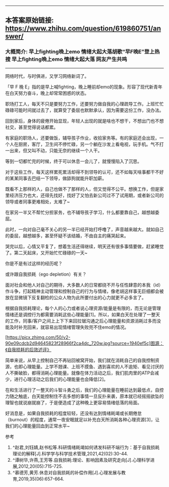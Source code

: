 ----------------------------------------
## 本答案原始链接: https://www.zhihu.com/question/619860751/answer/
### 大概简介: 早上fighting晚上emo 情绪大起大落胡歌“早F晚E”登上热搜 早上fighting晚上emo 情绪大起大落 网友产生共鸣
----------------------------------------
网络时代，与时俱进，又学习网络新词了。

「早 F 晚 E」指的是早上喊fighting，晚上睡前却emo的现象。形容了现代新青年在白天努力奋斗，晚上却常常困惑的状态。

职场打工人，每天不只是要努力工作，还要努力做自我的心理疏导工作。上班忙忙碌碌可能时间就过去了，就算受了委屈也默默承认，因为需要这份工作，没办法。

回到家后，身体的疲倦开始显现，年轻人出现的就是啥也不想干，不想出门也不想社交，甚至觉得说话都累。

有家庭的职场人，还要做饭，辅导孩子作业，收拾家务等。有的家庭还会出现，一个人在厨房，客厅，卫生间不停忙碌，另一个躺在沙发上看电视，玩手机。气不打一出来，但又叫不动，只能无奈的继续一个人干。

等到一切都忙完的时候，终于可以休息一会儿了，就慢慢陷入了沉思。

对于这些工作，每天这样累死累活却得不到领导的认可，还不如每天啥事都干不好的某某同事去巴结一下领导，做舔狗就能升职加薪。

既看不上那样的人，自己也做不了那样的人，但又觉得不公平。想换工作，但是家里经济压力也大，还得先找好，找好了又怕去新公司过不了试用期，或者新公司的领导或者同事更难相处，太难了~

在家另一半又不帮忙分担家务，也不辅导孩子学习，什么都要靠自己，越想越委屈。

此时，一向对自己毫不关心的另一半已经开始打呼噜了，声音越来越大。就如自己的委屈，越想越多，甚至怀疑不该结婚，不由自主的痛哭起来。

哭完以后，心情又平复了，想着生活还得继续，明天还有很多事情要做，赶紧睡觉了。第二天起床，又开始忙忙碌碌的一天~

你是不是有过这样的经历呢？

或许跟自我损耗（ego depletion）有关？

面对社会和他人对自己的期待，大多数人的日常都绕不开与任性肆意的本我（id）作斗争，打起精神主动管理和控制自己的行为与情绪，像老胡这样事无巨细都会被放在显微镜下反复翻检的公众人物为此所要付出的心力就更不必多言了。

根据自我损耗理论，每个人的心力或者说心理资源/能量是有限的，而无论是管理情绪还是调控行为都需要消耗这些心理能量[1]。所以，如果白天在处理了一整天的工作，同事/客户之间上上下下来回拉锯沟通之后心理能量和资源消耗过多而没能及时补充回来，就容易出现情绪管理失败兜不住emo的情况。

[https://picx.zhimg.com/50/v2-90e09cdcb2d94645823f28966f2ca4dc_720w.jpg?source=1940ef5c]图源：《自我损耗的后效述评》

简单来说，从早上控制自己不再钻回被窝开始，我们就在消耗自己的自我控制资源，也即心理能量。上学不翘课、上班不摸鱼、遇到喜欢的人不逾矩、看见讨厌的人不撕破脸，都得消耗心理能量。就像在体力活动之后，我们肌肉里的ATP会减少，进行心理活动之后我们的心理能量也会降低[2]。

在和生活进行了一整天的斗智斗勇之后，我们的心理能量在睡前达到最低点，自控力随之触底，白天能控制住不去多想的事情一旦反扑来袭，原本就已经摇摇欲坠的理智也就说崩就崩了，于是便造成了这种晚上更容易情绪低落的局面。

好消息是，如果自我损耗的程度较轻，还没有达到情绪耗竭或长期倦怠（burnout）的程度，通常一夜安眠就足以补充白天所消耗各种心理资源[3]，让我们的心理能量回血到正常水平~


参考

 1. ^赵君,刘钰婧,赵书松等.科研情绪耗竭如何诱发科研不端行为：基于自我损耗理论的解释[J].科学学与科学技术管理,2021,42(02):30-44.
 2. ^谭树华,许燕,王芳等.自我损耗:理论、影响因素及研究走向[J].心理科学进展,2012,20(05):715-725.
 3. ^慕德芳,黄芳.休息对自我损耗的补偿作用[J].心理发展与教育,2019,35(06):657-664.